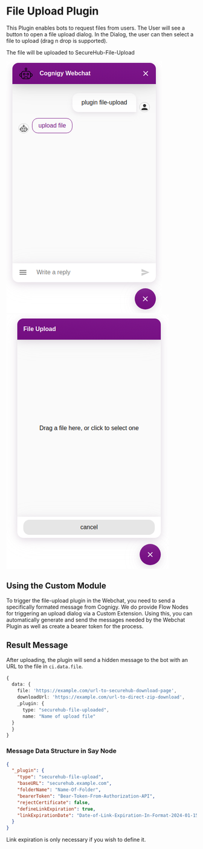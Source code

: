 # File Upload Plugin
This Plugin enables bots to request files from users.
The User will see a button to open a file upload dialog.
In the Dialog, the user can then select a file to upload (drag n drop is supported).

The file will be uploaded to SecureHub-File-Upload

![file upload button](./docs/file-upload-button.png)
![file upload dialog](./docs/file-upload-dialog.png)

## Using the Custom Module
To trigger the file-upload plugin in the Webchat, you need to send a specifically formated message from Cognigy. 
We do provide Flow Nodes for triggering an upload dialog via a Custom Extension. Using this, you can automatically generate and send the messages needed by the Webchat Plugin as well as create a bearer token for the process.

## Result Message
After uploading, the plugin will send a hidden message to the bot with an URL to the file in `ci.data.file`.
```typescript
{
  data: {
    file: 'https://example.com/url-to-securehub-download-page',
    downloadUrl: 'https://example.com/url-to-direct-zip-download',
    _plugin: {
      type: "securehub-file-uploaded",
      name: "Name of upload file"
  }
  }
}
```

### Message Data Structure in Say Node

```json
{
  "_plugin": {
    "type": "securehub-file-upload",
    "baseURL": "securehub.example.com",
    "folderName": "Name-Of-Folder",
    "bearerToken": "Bear-Token-From-Authorization-API",
    "rejectCertificate": false,
    "defineLinkExpiration": true,
    "linkExpirationDate": "Date-of-Link-Expiration-In-Format-2024-01-15T11:54:34Z"
  }
}
```

Link expiration is only necessary if you wish to define it.